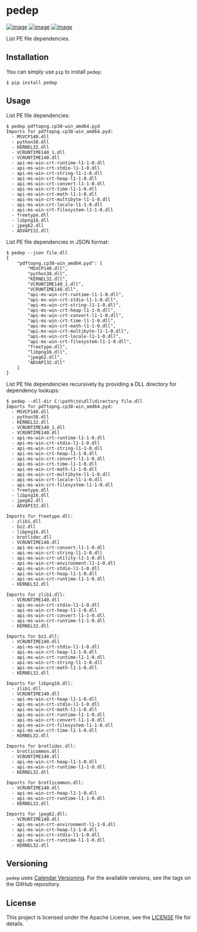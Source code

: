 # pedep

[![image](https://img.shields.io/pypi/v/pedep.svg)](https://pypi.org/project/pedep/) [![image](https://img.shields.io/pypi/pyversions/pedep.svg)](https://pypi.org/project/pedep/) [![image](https://img.shields.io/badge/code%20style-black-000000.svg)](https://github.com/ambv/black)

List PE file dependencies.

## Installation

You can simply use `pip` to install `pedep`:

```
$ pip install pedep
```

## Usage

List PE file dependencies:

```
$ pedep pdftopng.cp38-win_amd64.pyd
Imports for pdftopng.cp38-win_amd64.pyd:
  - MSVCP140.dll
  - python38.dll
  - KERNEL32.dll
  - VCRUNTIME140_1.dll
  - VCRUNTIME140.dll
  - api-ms-win-crt-runtime-l1-1-0.dll
  - api-ms-win-crt-stdio-l1-1-0.dll
  - api-ms-win-crt-string-l1-1-0.dll
  - api-ms-win-crt-heap-l1-1-0.dll
  - api-ms-win-crt-convert-l1-1-0.dll
  - api-ms-win-crt-time-l1-1-0.dll
  - api-ms-win-crt-math-l1-1-0.dll
  - api-ms-win-crt-multibyte-l1-1-0.dll
  - api-ms-win-crt-locale-l1-1-0.dll
  - api-ms-win-crt-filesystem-l1-1-0.dll
  - freetype.dll
  - libpng16.dll
  - jpeg62.dll
  - ADVAPI32.dll
```

List PE file dependencies in JSON format:

```
$ pedep --json file.dll
{
    "pdftopng.cp38-win_amd64.pyd": [
        "MSVCP140.dll",
        "python38.dll",
        "KERNEL32.dll",
        "VCRUNTIME140_1.dll",
        "VCRUNTIME140.dll",
        "api-ms-win-crt-runtime-l1-1-0.dll",
        "api-ms-win-crt-stdio-l1-1-0.dll",
        "api-ms-win-crt-string-l1-1-0.dll",
        "api-ms-win-crt-heap-l1-1-0.dll",
        "api-ms-win-crt-convert-l1-1-0.dll",
        "api-ms-win-crt-time-l1-1-0.dll",
        "api-ms-win-crt-math-l1-1-0.dll",
        "api-ms-win-crt-multibyte-l1-1-0.dll",
        "api-ms-win-crt-locale-l1-1-0.dll",
        "api-ms-win-crt-filesystem-l1-1-0.dll",
        "freetype.dll",
        "libpng16.dll",
        "jpeg62.dll",
        "ADVAPI32.dll"
    ]
}
```

List PE file dependencies recursively by providing a DLL directory for dependency lookups:

```
$ pedep --dll-dir C:\path\to\dll\directory file.dll
Imports for pdftopng.cp38-win_amd64.pyd:
  - MSVCP140.dll
  - python38.dll
  - KERNEL32.dll
  - VCRUNTIME140_1.dll
  - VCRUNTIME140.dll
  - api-ms-win-crt-runtime-l1-1-0.dll
  - api-ms-win-crt-stdio-l1-1-0.dll
  - api-ms-win-crt-string-l1-1-0.dll
  - api-ms-win-crt-heap-l1-1-0.dll
  - api-ms-win-crt-convert-l1-1-0.dll
  - api-ms-win-crt-time-l1-1-0.dll
  - api-ms-win-crt-math-l1-1-0.dll
  - api-ms-win-crt-multibyte-l1-1-0.dll
  - api-ms-win-crt-locale-l1-1-0.dll
  - api-ms-win-crt-filesystem-l1-1-0.dll
  - freetype.dll
  - libpng16.dll
  - jpeg62.dll
  - ADVAPI32.dll

Imports for freetype.dll:
  - zlib1.dll
  - bz2.dll
  - libpng16.dll
  - brotlidec.dll
  - VCRUNTIME140.dll
  - api-ms-win-crt-convert-l1-1-0.dll
  - api-ms-win-crt-string-l1-1-0.dll
  - api-ms-win-crt-utility-l1-1-0.dll
  - api-ms-win-crt-environment-l1-1-0.dll
  - api-ms-win-crt-stdio-l1-1-0.dll
  - api-ms-win-crt-heap-l1-1-0.dll
  - api-ms-win-crt-runtime-l1-1-0.dll
  - KERNEL32.dll

Imports for zlib1.dll:
  - VCRUNTIME140.dll
  - api-ms-win-crt-stdio-l1-1-0.dll
  - api-ms-win-crt-heap-l1-1-0.dll
  - api-ms-win-crt-convert-l1-1-0.dll
  - api-ms-win-crt-runtime-l1-1-0.dll
  - KERNEL32.dll

Imports for bz2.dll:
  - VCRUNTIME140.dll
  - api-ms-win-crt-stdio-l1-1-0.dll
  - api-ms-win-crt-heap-l1-1-0.dll
  - api-ms-win-crt-runtime-l1-1-0.dll
  - api-ms-win-crt-string-l1-1-0.dll
  - api-ms-win-crt-math-l1-1-0.dll
  - KERNEL32.dll

Imports for libpng16.dll:
  - zlib1.dll
  - VCRUNTIME140.dll
  - api-ms-win-crt-heap-l1-1-0.dll
  - api-ms-win-crt-stdio-l1-1-0.dll
  - api-ms-win-crt-math-l1-1-0.dll
  - api-ms-win-crt-runtime-l1-1-0.dll
  - api-ms-win-crt-convert-l1-1-0.dll
  - api-ms-win-crt-filesystem-l1-1-0.dll
  - api-ms-win-crt-time-l1-1-0.dll
  - KERNEL32.dll

Imports for brotlidec.dll:
  - brotlicommon.dll
  - VCRUNTIME140.dll
  - api-ms-win-crt-heap-l1-1-0.dll
  - api-ms-win-crt-runtime-l1-1-0.dll
  - KERNEL32.dll

Imports for brotlicommon.dll:
  - VCRUNTIME140.dll
  - api-ms-win-crt-heap-l1-1-0.dll
  - api-ms-win-crt-runtime-l1-1-0.dll
  - KERNEL32.dll

Imports for jpeg62.dll:
  - VCRUNTIME140.dll
  - api-ms-win-crt-environment-l1-1-0.dll
  - api-ms-win-crt-heap-l1-1-0.dll
  - api-ms-win-crt-stdio-l1-1-0.dll
  - api-ms-win-crt-runtime-l1-1-0.dll
  - KERNEL32.dll
```

## Versioning

`pedep` uses [Calendar Versioning](https://calver.org/). For the available versions, see the tags on the GitHub repository.

## License

This project is licensed under the Apache License, see the [LICENSE](https://github.com/vinayak-mehta/pedep/blob/master/LICENSE) file for details.
